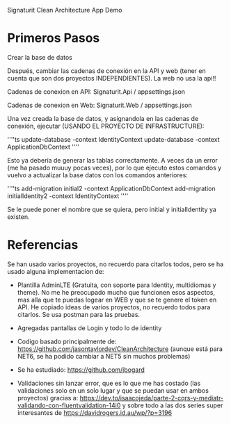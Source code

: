 ﻿Signaturit Clean Architecture App Demo

# Primeros Pasos

Crear la base de datos

Después, cambiar las cadenas de conexión en la API y web (tener en cuenta que son dos proyectos INDEPENDIENTES). La web no usa la api!!

Cadenas de conexion en API: 
Signaturit.Api / appsettings.json

Cadenas de conexion en Web:
Signaturit.Web / appsettings.json

Una vez creada la base de datos, y asignandola en las cadenas de conexión, ejecutar (USANDO EL PROYECTO DE INFRASTRUCTURE):

''''ts
update-database -context IdentityContext
update-database -context ApplicationDbContext
''''

Esto ya debería de generar las tablas correctamente. A veces da un error (me ha pasado muuuy pocas veces), por lo que ejecuto estos
comandos y vuelvo a actualizar la base datos con los comandos anteriores:

''''ts
add-migration initial2 -context ApplicationDbContext
add-migration initialIdentity2 -context IdentityContext
''''

Se le puede poner el nombre que se quiera, pero initial y initialIdentity ya existen.

# Referencias

Se han usado varios proyectos, no recuerdo para citarlos todos, pero se ha usado alguna implementacion de:

* Plantilla AdminLTE (Gratuita, con soporte para Identity, multidiomas y theme). No me he preocupado mucho que funcionen esos aspectos,
  mas alla que te puedas logear en WEB y que se te genere el token en API. He copiado ideas de varios proyectos, no recuerdo todos para citarlos.
  Se usa postman para las pruebas.

* Agregadas pantallas de Login y todo lo de identity
* Codigo basado principalmente de: https://github.com/jasontaylordev/CleanArchitecture (aunque está para NET6, se ha podido cambiar a NET5 sin muchos problemas)
* Se ha estudiado: https://github.com/jbogard

* Validaciones sin lanzar error, que es lo que me has costado (las validaciones solo en un solo lugar y que se puedan usar en ambos proyectos)
gracias a: https://dev.to/isaacojeda/parte-2-cqrs-y-mediatr-validando-con-fluentvalidation-14i0 y sobre todo a las dos series 
super interesantes de https://davidrogers.id.au/wp/?p=3196
